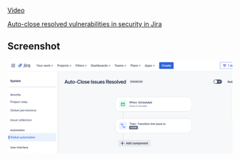 [Video](https://www.loom.com/share/d029e88ab5ef486e83385eac6d5797b4?sid=42adcce7-d66b-4964-8884-1f5772d0726f)

[Auto-close resolved vulnerabilities in security in Jira](https://docs.snyk.io/integrate-with-snyk/jira-and-slack-integrations/snyk-security-in-jira-cloud-integration)


## Screenshot
![Screenshot](auto_close.png)